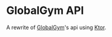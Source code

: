 # GlobalGym API

A rewrite of [GlobalGym](https://github.com/MarkNjunge/GlobalGym-Android)'s api using [Ktor](https://ktor.io).